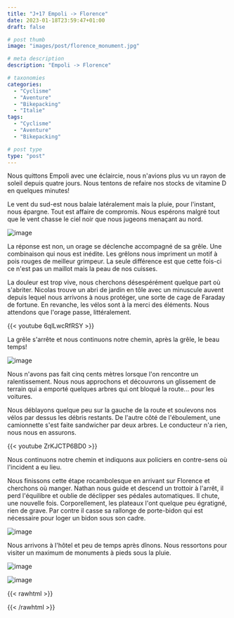 ```yaml
---
title: "J+17 Empoli -> Florence"
date: 2023-01-18T23:59:47+01:00
draft: false

# post thumb
image: "images/post/florence_monument.jpg"

# meta description
description: "Empoli -> Florence"

# taxonomies
categories:
  - "Cyclisme" 
  - "Aventure" 
  - "Bikepacking"
  - "Italie" 
tags:
  - "Cyclisme" 
  - "Aventure" 
  - "Bikepacking"

# post type
type: "post"
---
```


Nous quittons Empoli avec une éclaircie, nous n'avions plus vu un rayon de soleil depuis quatre jours. Nous tentons de refaire nos stocks de vitamine D en quelques minutes!
 
Le vent du sud-est nous balaie latéralement mais la pluie, pour l'instant, nous épargne. Tout est affaire de compromis. Nous espérons malgré tout que le vent chasse le ciel noir que nous jugeons menaçant au nord. 

![image](../../images/post/florence_ciel.jpg)
 
La réponse est non, un orage se déclenche accompagné de sa grêle. Une combinaison qui nous est inédite. Les grêlons nous impriment un motif à pois rouges de meilleur grimpeur. La seule différence est que cette fois-ci ce n'est pas un maillot mais la peau de nos cuisses. 

La douleur est trop vive, nous cherchons désespérément quelque part où s'abriter. Nicolas trouve un abri de jardin en tôle avec un minuscule auvent depuis lequel nous arrivons à nous protéger, une sorte de cage de Faraday de fortune. En revanche, les vélos sont à la merci des éléments. Nous attendons que l'orage passe, littéralement. 

{{< youtube 6qlLwcRfRSY >}} 

La grêle s'arrête et nous continuons notre chemin, après la grêle, le beau temps! 

![image](../../images/post/florence_sale.jpg)

Nous n'avons pas fait cinq cents mètres lorsque l'on rencontre un ralentissement. Nous nous approchons et découvrons un glissement de terrain qui a emporté quelques arbres qui ont bloqué la route... pour les voitures. 

Nous déblayons quelque peu sur la gauche de la route et soulevons nos vélos par dessus les débris restants. De l'autre côté de l'éboulement, une camionnette s'est faite sandwicher par deux arbres. Le conducteur n'a rien, nous nous en assurons. 

{{< youtube ZrKJCTP6BD0 >}} 

Nous continuons notre chemin et indiquons aux policiers en contre-sens où l'incident a eu lieu.

Nous finissons cette étape rocambolesque en arrivant sur Florence et cherchons où manger. Nathan nous guide et descend un trottoir à l'arrêt, il perd l'équilibre et oublie de déclipper ses pédales automatiques. Il chute, une nouvelle fois. Corporellement, les plateaux l'ont quelque peu égratigné, rien de grave. Par contre il casse sa rallonge de porte-bidon qui est nécessaire pour loger un bidon sous son cadre. 

![image](../../images/post/florence_monument_jour.jpg)

Nous arrivons à l'hôtel et peu de temps après dînons. Nous ressortons pour visiter un maximum de monuments à pieds sous la pluie. 

![image](../../images/post/florence_statue.jpg)

![image](../../images/post/florence_pont.jpg)

{{< rawhtml >}} 
<div class="strava-embed-placeholder" data-embed-type="activity" data-embed-id="8413454203"></div><script src="https://strava-embeds.com/embed.js"></script>
{{< /rawhtml >}}
